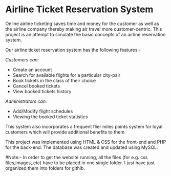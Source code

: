 # Airline Ticket Reservation System
Online airline ticketing saves time and money for the customer as well as the airline company thereby making air travel more customer-centric. This project is an attempt to simulate the basic concepts of an airline reservation system.

Our airline ticket reservation system has the following features:- 

*Customers can:*
* Create an account
* Search for available flights for a particular city-pair
* Book tickets in the class of their choice
* Cancel booked tickets
* View booked tickets history 

*Administrators can:*
* Add/Modify flight schedules
* Viewing the booked ticket statistics

This system also incorporates a frequent flier miles points system for loyal customers which will provide additional benefits to them.


This project was implemented using HTML & CSS for the front-end and PHP for the back-end. The database was created and updated using MySQL.

#Note:-
In order to get the website running, all the files (for e.g. css files,images,.etc) have to be placed in one single folder. I just have just organized them into folders for githib.
